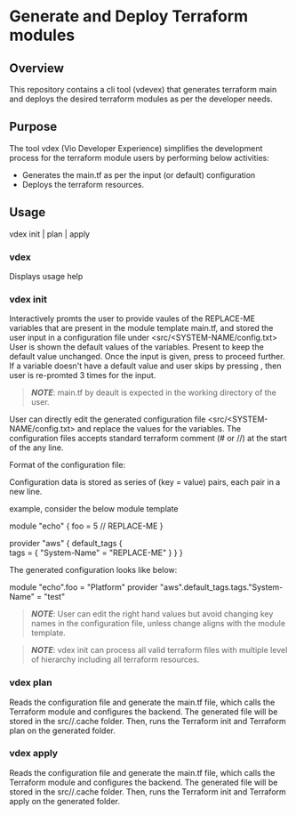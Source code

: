 # Generate and Deploy Terraform modules

## Overview

This repository contains a cli tool (vdevex) that generates terraform main and deploys the desired terraform modules as per the developer needs.

## Purpose

The tool vdex (Vio Developer Experience) simplifies the development process for the terraform module users by performing below activities:
 - Generates the main.tf as per the input (or default) configuration
 - Deploys the terraform resources.

## Usage

vdex init | plan | apply

### vdex

Displays usage help

### vdex init

Interactively promts the user to provide vaules of the REPLACE-ME variables that are present in the module template main.tf, and stored the user input in a configuration file under <src/<SYSTEM-NAME/config.txt>
User is shown the default values of the variables. Present <Enter> to keep the default value unchanged.
Once the input is given, press <Enter> to proceed further.
If a variable doesn't have a default value and user skips by pressing <Enter>, then user is re-promted 3 times for the input.

> **_NOTE_**: main.tf by deault is expected in the working directory of the user.

User can directly edit the generated configuration file <src/<SYSTEM-NAME/config.txt> and replace the values for the variables. The configuration files accepts standard terraform comment (# or //) at the start of the any line.

Format of the configuration file:

Configuration data is stored as series of (key = value) pairs, each pair in a new line.

example, consider the below module template

module "echo" {
    foo = 5 // REPLACE-ME
}

provider "aws" {
    default_tags {   
        tags = {
            "System-Name" = "REPLACE-ME"
        } 
    }
}

The generated configuration looks like below:

module "echo".foo = "Platform"
provider "aws".default_tags.tags."System-Name" = "test"

> **_NOTE_**: User can edit the right hand values but avoid changing key names in the configuration file, unless change aligns with the module template.

> **_NOTE_**: vdex init can process all valid terraform files with multiple level of hierarchy including all terraform resources.

### vdex plan

Reads the configuration file and generate the main.tf file, which calls the Terraform module and configures the backend. The generated file will be stored in the src/<systems-name>/.cache folder.
Then, runs the Terraform init and Terraform plan on the generated folder. 

### vdex apply

Reads the configuration file and generate the main.tf file, which calls the Terraform module and configures the backend. The generated file will be stored in the src/<systems-name>/.cache folder.
Then, runs the Terraform init and Terraform apply on the generated folder. 